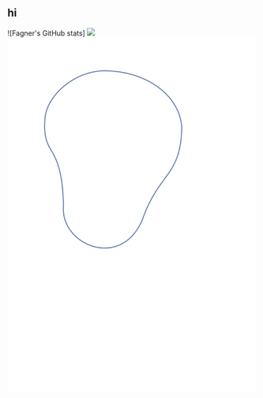 ## hi
<div>
  ![Fagner's GitHub stats]
  <img src="https://github-readme-stats.vercel.app/api?username=anuraghazra&show_icons=true&theme=radical">
</img>
  <img src="6.svg"></img>
</div>
